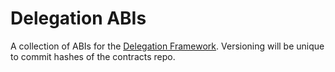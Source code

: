 # Delegation ABIs

A collection of ABIs for the [Delegation Framework](https://github.com/metamask/delegation-framework). Versioning will be unique to commit hashes of the contracts repo.
